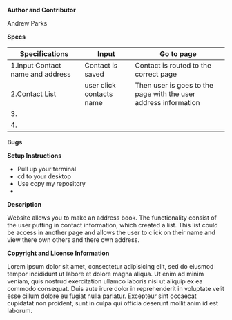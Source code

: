 **Author and Contributor**

Andrew Parks

**Specs**


| Specifications | Input  | Go to page |
| --- | ----  | ---- |
|1.Input Contact name and address| Contact is saved| Contact is routed to the correct page|
|2.Contact List| user click contacts name |Then user is goes to the page with the user address information|
|3.|| |
|4.| | |

**Bugs**


**Setup Instructions**

* Pull up your terminal
* cd to your desktop
* Use copy my repository
*

**Description**



Website allows you to make an address book. The functionality  consist of the user putting in contact information, which created a list. This list could be access in another page and allows the user to click on their name and view there own others and there own address.

**Copyright and License Information**

Lorem ipsum dolor sit amet, consectetur adipisicing elit, sed do eiusmod tempor incididunt ut labore et dolore magna aliqua. Ut enim ad minim veniam, quis nostrud exercitation ullamco laboris nisi ut aliquip ex ea commodo consequat. Duis aute irure dolor in reprehenderit in voluptate velit esse cillum dolore eu fugiat nulla pariatur. Excepteur sint occaecat cupidatat non proident, sunt in culpa qui officia deserunt mollit anim id est laborum.
